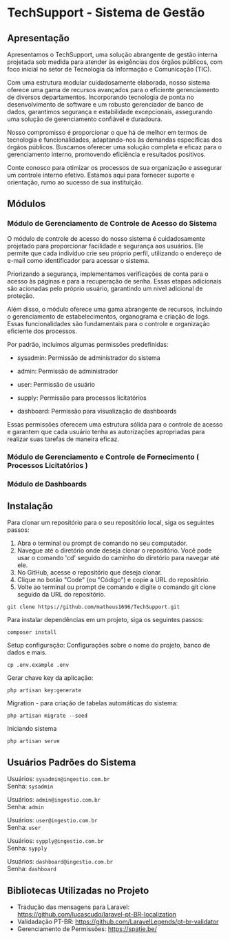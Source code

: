 # TechSupport - Sistema de Gestão

## Apresentação

Apresentamos o TechSupport, uma solução abrangente de gestão interna projetada sob medida para atender às exigências dos órgãos públicos, com foco inicial no setor de Tecnologia da Informação e Comunicação (TIC).

Com uma estrutura modular cuidadosamente elaborada, nosso sistema oferece uma gama de recursos avançados para o eficiente gerenciamento de diversos departamentos. Incorporando tecnologia de ponta no desenvolvimento de software e um robusto gerenciador de banco de dados, garantimos segurança e estabilidade excepcionais, assegurando uma solução de gerenciamento confiável e duradoura.

Nosso compromisso é proporcionar o que há de melhor em termos de tecnologia e funcionalidades, adaptando-nos às demandas específicas dos órgãos públicos. Buscamos oferecer uma solução completa e eficaz para o gerenciamento interno, promovendo eficiência e resultados positivos.

Conte conosco para otimizar os processos de sua organização e assegurar um controle interno efetivo. Estamos aqui para fornecer suporte e orientação, rumo ao sucesso de sua instituição.

## Módulos

### Módulo de Gerenciamento de Controle de Acesso do Sistema

O módulo de controle de acesso do nosso sistema é cuidadosamente projetado para proporcionar facilidade e segurança aos usuários. Ele permite que cada indivíduo crie seu próprio perfil, utilizando o endereço de e-mail como identificador para acessar o sistema.

Priorizando a segurança, implementamos verificações de conta para o acesso às páginas e para a recuperação de senha. Essas etapas adicionais são acionadas pelo próprio usuário, garantindo um nível adicional de proteção.

Além disso, o módulo oferece uma gama abrangente de recursos, incluindo o gerenciamento de estabelecimentos, organograma e criação de logs. Essas funcionalidades são fundamentais para o controle e organização eficiente dos processos.

Por padrão, incluímos algumas permissões predefinidas:

- sysadmin: Permissão de administrador do sistema

- admin: Permissão de administrador

- user: Permissão de usuário

- supply: Permissão para processos licitatórios

- dashboard: Permissão para visualização de dashboards

Essas permissões oferecem uma estrutura sólida para o controle de acesso e garantem que cada usuário tenha as autorizações apropriadas para realizar suas tarefas de maneira eficaz.

### Módulo de Gerenciamento e Controle de Fornecimento ( Processos Licitatórios )

### Módulo de Dashboards

## Instalação

Para clonar um repositório para o seu repositório local, siga os seguintes passos:

<ol>
    <li>Abra o terminal ou prompt de comando no seu computador.</li>
    <li>Navegue até o diretório onde deseja clonar o repositório. Você pode usar o comando 'cd' seguido do caminho do diretório para navegar até ele.</li>
    <li>No GitHub, acesse o repositório que deseja clonar.</li>
    <li>Clique no botão "Code" (ou "Código") e copie a URL do repositório.</li>
    <li>Volte ao terminal ou prompt de comando e digite o comando git clone seguido da URL do repositório.</li>
</ol>

    git clone https://github.com/matheus1696/TechSupport.git

Para instalar dependências em um projeto, siga os seguintes passos:

    composer install

Setup configuração: Configurações sobre o nome do projeto, banco de dados e mais.

    cp .env.example .env

Gerar chave key da aplicação:

    php artisan key:generate

Migration - para criação de tabelas automáticas do sistema:

    php artisan migrate --seed

Iniciando sistema

    php artisan serve

## Usuários Padrões do Sistema

Usuários: `sysadmin@ingestio.com.br` <br>
Senha: `sysadmin`

Usuários: `admin@ingestio.com.br` <br>
Senha: `admin`

Usuários: `user@ingestio.com.br` <br>
Senha: `user`

Usuários: `sypply@ingestio.com.br` <br>
Senha: `sypply`

Usuários: `dashboard@ingestio.com.br` <br>
Senha: `dashboard`

## Bibliotecas Utilizadas no Projeto

- Tradução das mensagens para Laravel: https://github.com/lucascudo/laravel-pt-BR-localization
- Validadação PT-BR: https://github.com/LaravelLegends/pt-br-validator
- Gerenciamento de Permissões: https://spatie.be/
